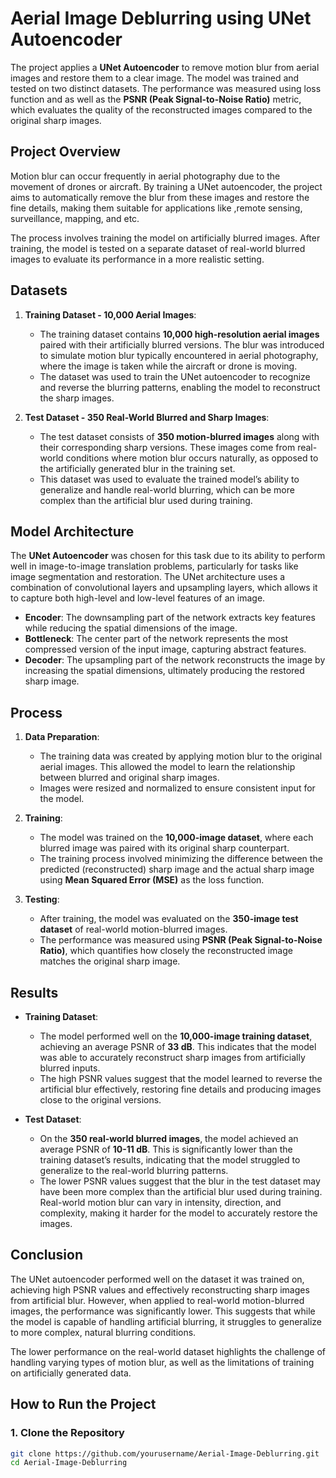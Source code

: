 # Aerial Image Deblurring using UNet Autoencoder

The project applies a **UNet Autoencoder** to remove motion blur from aerial images and restore them to a clear image. The model was trained and tested on two distinct datasets. The performance was measured using loss function and as well as the **PSNR (Peak Signal-to-Noise Ratio)** metric, which evaluates the quality of the reconstructed images compared to the original sharp images.

## Project Overview

Motion blur can occur frequently in aerial photography due to the movement of drones or aircraft. By training a UNet autoencoder, the project aims to automatically remove the blur from these images and restore the fine details, making them suitable for applications like ,remote sensing, surveillance, mapping, and etc.

The process involves training the model on artificially blurred images. After training, the model is tested on a separate dataset of real-world blurred images to evaluate its performance in a more realistic setting.

## Datasets

1. **Training Dataset - 10,000 Aerial Images**:
   - The training dataset contains **10,000 high-resolution aerial images** paired with their artificially blurred versions. The blur was introduced to simulate motion blur typically encountered in aerial photography, where the image is taken while the aircraft or drone is moving.
   - The dataset was used to train the UNet autoencoder to recognize and reverse the blurring patterns, enabling the model to reconstruct the sharp images.

2. **Test Dataset - 350 Real-World Blurred and Sharp Images**:
   - The test dataset consists of **350 motion-blurred images** along with their corresponding sharp versions. These images come from real-world conditions where motion blur occurs naturally, as opposed to the artificially generated blur in the training set.
   - This dataset was used to evaluate the trained model’s ability to generalize and handle real-world blurring, which can be more complex than the artificial blur used during training.

## Model Architecture

The **UNet Autoencoder** was chosen for this task due to its ability to perform well in image-to-image translation problems, particularly for tasks like image segmentation and restoration. The UNet architecture uses a combination of convolutional layers and upsampling layers, which allows it to capture both high-level and low-level features of an image.

- **Encoder**: The downsampling part of the network extracts key features while reducing the spatial dimensions of the image.
- **Bottleneck**: The center part of the network represents the most compressed version of the input image, capturing abstract features.
- **Decoder**: The upsampling part of the network reconstructs the image by increasing the spatial dimensions, ultimately producing the restored sharp image.

## Process

1. **Data Preparation**:
   - The training data was created by applying motion blur to the original aerial images. This allowed the model to learn the relationship between blurred and original sharp images.
   - Images were resized and normalized to ensure consistent input for the model.

2. **Training**:
   - The model was trained on the **10,000-image dataset**, where each blurred image was paired with its original sharp counterpart.
   - The training process involved minimizing the difference between the predicted (reconstructed) sharp image and the actual sharp image using **Mean Squared Error (MSE)** as the loss function.

3. **Testing**:
   - After training, the model was evaluated on the **350-image test dataset** of real-world motion-blurred images.
   - The performance was measured using **PSNR (Peak Signal-to-Noise Ratio)**, which quantifies how closely the reconstructed image matches the original sharp image.

## Results

- **Training Dataset**:
  - The model performed well on the **10,000-image training dataset**, achieving an average PSNR of **33 dB**. This indicates that the model was able to accurately reconstruct sharp images from artificially blurred inputs.
  - The high PSNR values suggest that the model learned to reverse the artificial blur effectively, restoring fine details and producing images close to the original versions.

- **Test Dataset**:
  - On the **350 real-world blurred images**, the model achieved an average PSNR of **10-11 dB**. This is significantly lower than the training dataset’s results, indicating that the model struggled to generalize to the real-world blurring patterns.
  - The lower PSNR values suggest that the blur in the test dataset may have been more complex than the artificial blur used during training. Real-world motion blur can vary in intensity, direction, and complexity, making it harder for the model to accurately restore the images.


## Conclusion

The UNet autoencoder performed well on the dataset it was trained on, achieving high PSNR values and effectively reconstructing sharp images from artificial blur. However, when applied to real-world motion-blurred images, the performance was significantly lower. This suggests that while the model is capable of handling artificial blurring, it struggles to generalize to more complex, natural blurring conditions.

The lower performance on the real-world dataset highlights the challenge of handling varying types of motion blur, as well as the limitations of training on artificially generated data.


## How to Run the Project

### 1. Clone the Repository

```bash
git clone https://github.com/yourusername/Aerial-Image-Deblurring.git
cd Aerial-Image-Deblurring
